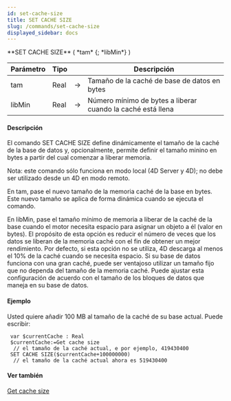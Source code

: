 ```yaml
---
id: set-cache-size
title: SET CACHE SIZE
slug: /commands/set-cache-size
displayed_sidebar: docs
---
```


<!--REF #_command_.SET CACHE SIZE.Syntax-->**SET CACHE SIZE** ( *tam* {; *libMin*} )<!-- END REF-->
<!--REF #_command_.SET CACHE SIZE.Params-->
| Parámetro | Tipo |  | Descripción |
| --- | --- | --- | --- |
| tam | Real | &srarr; | Tamaño de la caché de base de datos en bytes |
| libMin | Real | &srarr; | Número mínimo de bytes a liberar cuando la caché está llena |

<!-- END REF-->

#### Descripción 

<!--REF #_command_.SET CACHE SIZE.Summary-->El comando SET CACHE SIZE define dinámicamente el tamaño de la caché de la base de datos y, opcionalmente, permite definir el tamaño minino en bytes a partir del cual comenzar a liberar memoria.<!-- END REF-->

Nota: este comando sólo funciona en modo local (4D Server y 4D); no debe ser utilizado desde un 4D en modo remoto.

En tam, pase el nuevo tamaño de la memoria caché de la base en bytes. Este nuevo tamaño se aplica de forma dinámica cuando se ejecuta el comando.

En libMin, pase el tamaño mínimo de memoria a liberar de la caché de la base cuando el motor necesita espacio para asignar un objeto a él (valor en bytes). El propósito de esta opción es reducir el número de veces que los datos se liberan de la memoria caché con el fin de obtener un mejor rendimiento. Por defecto, si esta opción no se utiliza, 4D descarga al menos el 10% de la caché cuando se necesita espacio. Si su base de datos funciona con una gran caché, puede ser ventajoso utilizar un tamaño fijo que no dependa del tamaño de la memoria caché. Puede ajustar esta configuración de acuerdo con el tamaño de los bloques de datos que maneja en su base de datos.

#### Ejemplo 

Usted quiere añadir 100 MB al tamaño de la caché de su base actual. Puede escribir:

```4d
 var $currentCache : Real
 $currentCache:=Get cache size
  // el tamaño de la caché actual, e por ejemplo, 419430400
 SET CACHE SIZE($currentCache+100000000)
  // el tamaño de la caché actual ahora es 519430400
```

#### Ver también 

[Get cache size](get-cache-size.md)  